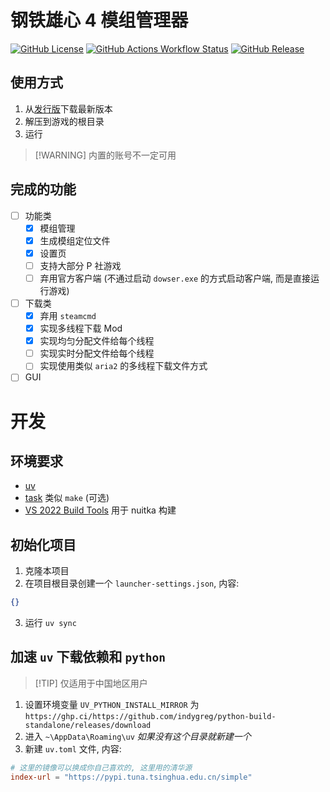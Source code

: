 # 钢铁雄心 4 模组管理器

<p style="text-align: left;">
  <a href="LICENSE"><img alt="GitHub License" src="https://img.shields.io/github/license/Arama0517/hoi4-mods-manager"></a>
  <a href="https://github.com/Arama0517/hoi4-mods-manager/actions/workflows/check.yml"><img alt="GitHub Actions Workflow Status" src="https://img.shields.io/github/actions/workflow/status/Arama0517/hoi4-mods-manager/check.yml?label=CI"></a>
  <a href="https://github.com/Arama0517/hoi4-mods-manager/releases/latest"><img alt="GitHub Release" src="https://img.shields.io/github/v/release/Arama0517/hoi4-mods-manager"></a>
</p>

## 使用方式

1. 从[发行版](https://github.com/Arama0517/hoi4-mod-manager/releases/latest)下载最新版本
2. 解压到游戏的根目录
3. 运行

> [!WARNING] 内置的账号不一定可用

## 完成的功能

- [ ] 功能类
  - [x] 模组管理
  - [x] 生成模组定位文件
  - [x] 设置页
  - [ ] 支持大部分 P 社游戏
  - [ ] 弃用官方客户端 (不通过启动 `dowser.exe` 的方式启动客户端, 而是直接运行游戏)
- [ ] 下载类
  - [x] 弃用 `steamcmd`
  - [x] 实现多线程下载 Mod
  - [x] 实现均匀分配文件给每个线程
  - [ ] 实现实时分配文件给每个线程
  - [ ] 实现使用类似 `aria2` 的多线程下载文件方式
- [ ] GUI

# 开发

## 环境要求

- [uv](https://docs.astral.sh/uv/getting-started/installation/)
- [task](https://taskfile.dev/installation/) 类似 `make` (可选)
- [VS 2022 Build Tools](https://visualstudio.microsoft.com/zh-hans/downloads/#build-tools-for-visual-studio-2022) 用于 nuitka 构建

## 初始化项目

1. 克隆本项目
2. 在项目根目录创建一个 `launcher-settings.json`, 内容:

```json
{}
```

3. 运行 `uv sync`

## 加速 `uv` 下载依赖和 `python`

> [!TIP] 仅适用于中国地区用户

1. 设置环境变量 `UV_PYTHON_INSTALL_MIRROR` 为 `https://ghp.ci/https://github.com/indygreg/python-build-standalone/releases/download`
2. 进入 `~\AppData\Roaming\uv` _如果没有这个目录就新建一个_
3. 新建 `uv.toml` 文件, 内容:

```toml
# 这里的镜像可以换成你自己喜欢的, 这里用的清华源
index-url = "https://pypi.tuna.tsinghua.edu.cn/simple"
```
